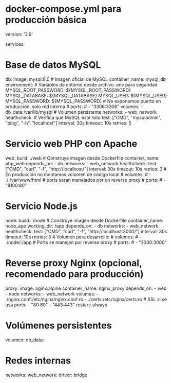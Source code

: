 # docker-compose.yml para producción básica
version: '3.9'

services:

  # Base de datos MySQL
  db:
    image: mysql:8.0             # Imagen oficial de MySQL
    container_name: mysql_db
    environment:
      # Variables de entorno desde archivo .env para seguridad
      MYSQL_ROOT_PASSWORD: ${MYSQL_ROOT_PASSWORD}
      MYSQL_DATABASE: ${MYSQL_DATABASE}
      MYSQL_USER: ${MYSQL_USER}
      MYSQL_PASSWORD: ${MYSQL_PASSWORD}
    # No exponemos puerto en producción, solo red interna
    # ports:
    #   - "3306:3306"
    volumes:
      - db_data:/var/lib/mysql   # Volumen persistente
    networks:
      - web_network
    healthcheck:                 # Verifica que MySQL esté listo
      test: ["CMD", "mysqladmin", "ping", "-h", "localhost"]
      interval: 30s
      timeout: 10s
      retries: 5

  # Servicio web PHP con Apache
  web:
    build: ./web                 # Construye imagen desde Dockerfile
    container_name: php_web
    depends_on:
      - db
    networks:
      - web_network
    healthcheck:
      test: ["CMD", "curl", "-f", "http://localhost/"]
      interval: 30s
      timeout: 10s
      retries: 3
    # En producción no montamos volumen de código local
    # volumes:
    #   - ./:/var/www/html
    # ports serán manejados por un reverse proxy
    # ports:
    #   - "8100:80"

  # Servicio Node.js
  node:
    build: ./node               # Construye imagen desde Dockerfile
    container_name: node_app
    working_dir: /app
    depends_on:
      - db
    networks:
      - web_network
    healthcheck:
      test: ["CMD", "curl", "-f", "http://localhost:3000/"]
      interval: 30s
      timeout: 10s
      retries: 3
    # Volumen para desarrollo:
    # volumes:
    #   - ./node/:/app
    # Ports se manejan por reverse proxy
    # ports:
    #   - "3000:3000"

  # Reverse proxy Nginx (opcional, recomendado para producción)
  proxy:
    image: nginx:alpine
    container_name: nginx_proxy
    depends_on:
      - web
      - node
    networks:
      - web_network
    volumes:
      - ./nginx.conf:/etc/nginx/nginx.conf:ro
      - ./certs:/etc/nginx/certs:ro   # SSL si se usa
    ports:
      - "80:80"
      - "443:443"
    restart: always

# Volúmenes persistentes
volumes:
  db_data:

# Redes internas
networks:
  web_network:
    driver: bridge
